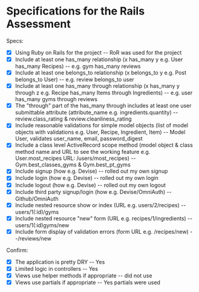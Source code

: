 # Specifications for the Rails Assessment

Specs:
- [x] Using Ruby on Rails for the project -- RoR was used for the project
- [x] Include at least one has_many relationship (x has_many y e.g. User has_many Recipes) -- e.g. gym has_many reviews
- [x] Include at least one belongs_to relationship (x belongs_to y e.g. Post belongs_to User) -- e.g. review belongs_to user
- [x] Include at least one has_many through relationship (x has_many y through z e.g. Recipe has_many Items through Ingredients) -- e.g. user has_many gyms through reviews
- [x] The "through" part of the has_many through includes at least one user submittable attribute (attribute_name e.g. ingredients.quantity) -- review.class_rating & review.cleanliness_rating
- [X] Include reasonable validations for simple model objects (list of model objects with validations e.g. User, Recipe, Ingredient, Item) -- Model User, validates user_name, email, password_digest
- [x] Include a class level ActiveRecord scope method (model object & class method name and URL to see the working feature e.g. User.most_recipes URL: /users/most_recipes) -- Gym.best_classes_gyms & Gym.best_pt_gyms
- [x] Include signup (how e.g. Devise) -- rolled out my own signup
- [x] Include login (how e.g. Devise) -- rolled out my own login
- [x] Include logout (how e.g. Devise) -- rolled out my own logout
- [x] Include third party signup/login (how e.g. Devise/OmniAuth) -- Github/OmniAuth
- [x] Include nested resource show or index (URL e.g. users/2/recipes) -- users/1(:id)/gyms
- [x] Include nested resource "new" form (URL e.g. recipes/1/ingredients) -- users/1(:id)gyms/new
- [x] Include form display of validation errors (form URL e.g. /recipes/new) --/reviews/new

Confirm:
- [x] The application is pretty DRY -- Yes
- [x] Limited logic in controllers -- Yes
- [x] Views use helper methods if appropriate -- did not use
- [x] Views use partials if appropriate -- Yes partials were used